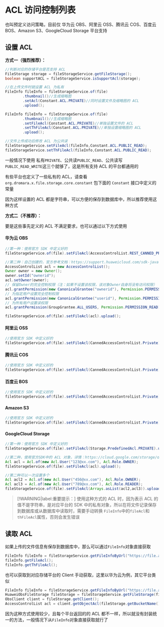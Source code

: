 # ACL 访问控制列表

也叫预定义访问策略，目前仅 华为云 OBS、阿里云 OSS、腾讯云 COS、百度云 BOS、Amazon S3、GoogleCloud Storage 平台支持

## 设置 ACL

**方式一（强烈推荐）：**

```java
//判断对应的存储平台是否支持 ACL
FileStorage storage = fileStorageService.getFileStorage();
boolean supportACL = fileStorageService.isSupportAcl(storage);

//在上传文件时就设置 ACL 为私有
FileInfo fileInfo = fileStorageService.of(file)
        .thumbnail()//生成缩略图
        .setAcl(Constant.ACL.PRIVATE)//同时设置文件及缩略图的 ACL
        .upload();

FileInfo fileInfo = fileStorageService.of(file)
        .thumbnail()//生成缩略图
        .setFileAcl(Constant.ACL.PRIVATE)//单独设置文件的 ACL
        .setThFileAcl(Constant.ACL.PRIVATE)//单独设置缩略图的 ACL
        .upload();

//文件上传成功后修改 ACL 为公共读
fileStorageService.setFileAcl(fileInfo,Constant.ACL.PUBLIC_READ);
fileStorageService.setThFileAcl(fileInfo,Constant.ACL.PUBLIC_READ);

```

一般情况下使用 私有`PRIVATE`、公共读`PUBLIC_READ`、公共读写`PUBLIC_READ_WRITE`这三个就够了，这是所有支持 ACL 的平台都通用的

有些平台也定义了一些私有的 ACL，请查看 `org.dromara.x.file.storage.core.constant` 包下面的 `Constant` 接口中定义的常量

因为这样设置的 ACL 都是字符串，可以方便的保存到数据库中，所以推荐使用这种方式

**方式二（不推荐）：**

要是这些事先定义的 ACL 不满足要求，也可以通过以下方式使用

<!-- tabs:start -->

#### **华为云 OBS**



```java
//第一种：使用官方 SDK 中定义好的
fileStorageService.of(file).setFileAcl(AccessControlList.REST_CANNED_PRIVATE).upload();

//第二种：自己创建的，官方参考文档：https://support.huaweicloud.com/sdk-java-devg-obs/obs_21_0802.html
AccessControlList acl = new AccessControlList();
Owner owner = new Owner();
owner.setId("ownerid");
acl.setOwner(owner);
// 保留Owner的完全控制权限（注：如果不设置该权限，该对象Owner自身将没有访问权限）
acl.grantPermission(new CanonicalGrantee("ownerid"), Permission.PERMISSION_FULL_CONTROL);
// 为指定用户设置完全控制权限
acl.grantPermission(new CanonicalGrantee("userid"), Permission.PERMISSION_FULL_CONTROL);
// 为所有用户设置读权限
acl.grantPermission(GroupGrantee.ALL_USERS, Permission.PERMISSION_READ);

fileStorageService.of(file).setFileAcl(acl).upload();
```

#### **阿里云 OSS**

```java
//使用官方 SDK 中定义好的
fileStorageService.of(file).setFileAcl(CannedAccessControlList.Private).upload();
```

#### **腾讯云 COS**

```java
//使用官方 SDK 中定义好的
fileStorageService.of(file).setFileAcl(CannedAccessControlList.Private).upload();
```

#### **百度云 BOS**

```java
//使用官方 SDK 中定义好的
fileStorageService.of(file).setFileAcl(CannedAccessControlList.Private).upload();
```

#### **Amazon S3**

```java
//使用官方 SDK 中定义好的
fileStorageService.of(file).setFileAcl(CannedAccessControlList.Private).upload();
```

#### **GoogleCloud Storage**

```java
//第一种：使用官方 SDK 中定义好的
fileStorageService.of(file).setFileAcl(Storage.PredefinedAcl.PRIVATE).upload();

//第二种，使用官方SDK中的 ACL 对象，详情：https://cloud.google.com/storage/docs/access-control#About-Access-Control-Lists
Acl acl = Acl.of(new Acl.User("123@xx.com"), Acl.Role.OWNER);
fileStorageService.of(file).setFileAcl(acl).upload();

//第二种可以一次设置多个
Acl acl2 = Acl.of(new Acl.User("456@xx.com"), Acl.Role.OWNER);
Acl acl3 = Acl.of(new Acl.User("789@xx.com"), Acl.Role.READER);
fileStorageService.of(file).setFileAcl(Arrays.asList(acl2,acl3)).upload();

```

<!-- tabs:end -->

> [!WARNING|label:重要提示：] 
> 使用这种方式的 ACL 时，因为表示 ACL 的值不是字符串，是对应平台的 SDK 中的私有对象，所以在将文件记录保存到数据库或从数据库中读取时，需要手动转换 `FileInfo`中的`fileAcl`和`thFileAcl`属性，否则会发生错误

## 读取 ACL

如果上传的文件信息有保存到数据库中，那么可以通过`FileInfo`对象直接获取

```java
FileInfo fileInfo = fileStorageService.getFileInfoByUrl("https://file.abc.com/test/a.jpg");
fileInfo.getFileAcl();
fileInfo.getThFileAcl();
```

也可以获取到对应存储平台的 Client 手动获取，这里以华为云为例，其它平台类似
```java
FileInfo fileInfo = fileStorageService.getFileInfoByUrl("https://file.abc.com/test/a.jpg");
HuaweiObsFileStorage fileStorage = fileStorageService.getFileStorage(fileInfo.getPlatform());
ObsClient client = fileStorage.getClient();
AccessControlList acl = client.getObjectAcl(fileStorage.getBucketName(),fileStorage.getFileKey(fileInfo));
```
因为这种方式使用较少，且每个平台返回的的 ACL 都不一样，所以就没有封装统一的方法，一般情况下从`FileInfo`对象直接获取就行了
